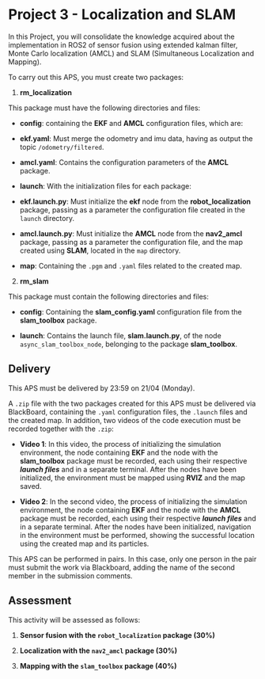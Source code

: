 # Project 3 - Localization and SLAM

In this Project, you will consolidate the knowledge acquired about the implementation in ROS2 of sensor fusion using extended kalman filter, Monte Carlo localization (AMCL) and SLAM (Simultaneous Localization and Mapping).

To carry out this APS, you must create two packages:

1. **rm_localization**

This package must have the following directories and files:

- **config**: containing the **EKF** and **AMCL** configuration files, which are:

- **ekf.yaml**: Must merge the odometry and imu data, having as output the topic ```/odometry/filtered```.

- **amcl.yaml**: Contains the configuration parameters of the **AMCL** package.

- **launch**: With the initialization files for each package:

- **ekf.launch.py**: Must initialize the **ekf** node from the **robot_localization** package, passing as a parameter the configuration file created in the ```launch``` directory.

- **amcl.launch.py**: Must initialize the **AMCL** node from the **nav2_amcl** package, passing as a parameter the configuration file, and the map created using **SLAM**, located in the ```map``` directory.

- **map**: Containing the ```.pgm``` and ```.yaml``` files related to the created map.

2. **rm_slam**

This package must contain the following directories and files:

- **config**: Containing the **slam_config.yaml** configuration file from the **slam_toolbox** package.

- **launch**: Contains the launch file, **slam.launch.py**, of the node ```async_slam_toolbox_node```, belonging to the package **slam_toolbox**.

## Delivery

This APS must be delivered by 23:59 on 21/04 (Monday).

A ```.zip``` file with the two packages created for this APS must be delivered via BlackBoard, containing the ```.yaml``` configuration files, the ```.launch``` files and the created map. In addition, two videos of the code execution must be recorded together with the ```.zip```:

- **Video 1**: In this video, the process of initializing the simulation environment, the node containing **EKF** and the node with the **slam_toolbox** package must be recorded, each using their respective ***launch files*** and in a separate terminal. After the nodes have been initialized, the environment must be mapped using **RVIZ** and the map saved.

- **Video 2**: In the second video, the process of initializing the simulation environment, the node containing **EKF** and the node with the **AMCL** package must be recorded, each using their respective ***launch files*** and in a separate terminal. After the nodes have been initialized, navigation in the environment must be performed, showing the successful location using the created map and its particles.

This APS can be performed in pairs. In this case, only one person in the pair must submit the work via Blackboard, adding the name of the second member in the submission comments.

## Assessment

This activity will be assessed as follows:

1. **Sensor fusion with the ```robot_localization``` package (30%)**

2. **Localization with the ```nav2_amcl``` package (30%)**

3. **Mapping with the ```slam_toolbox``` package (40%)**